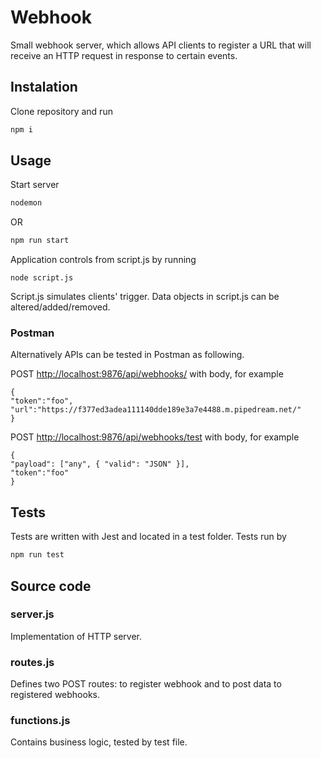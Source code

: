 # Webhook

Small webhook server, which allows API clients to register a URL that will receive an HTTP request in response to certain events.

## Instalation

Clone repository and run

```bash
npm i
```

## Usage

Start server

```bash
nodemon
```

OR

```bash
npm run start
```

Application controls from script.js by running

```node
node script.js
```

Script.js simulates clients' trigger. Data objects in script.js can be altered/added/removed.

### Postman

Alternatively APIs can be tested in Postman as following.

POST <http://localhost:9876/api/webhooks/> with body, for example

```node
{
"token":"foo",
"url":"https://f377ed3adea111140dde189e3a7e4488.m.pipedream.net/"
}
```

POST <http://localhost:9876/api/webhooks/test> with body, for example

```node
{
"payload": ["any", { "valid": "JSON" }],
"token":"foo"
}
```

## Tests

Tests are written with Jest and located in a test folder. Tests run by

```bash
npm run test
```

## Source code

### server.js

Implementation of HTTP server.

### routes.js

Defines two POST routes: to register webhook and to post data to registered webhooks.

### functions.js

Contains business logic, tested by test file.

